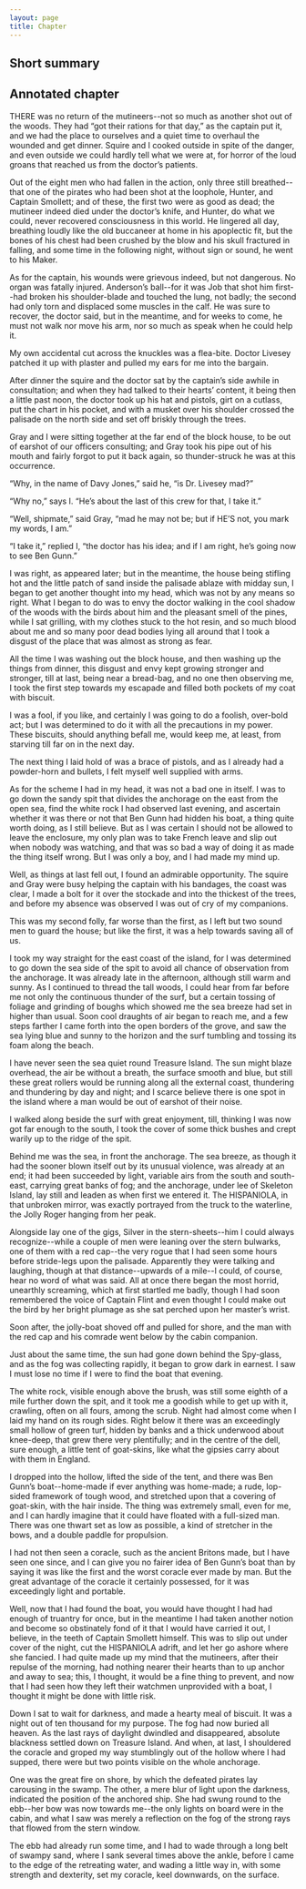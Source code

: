 ```yaml
---
layout: page
title: Chapter
---
```

## Short summary  

## Annotated chapter  
THERE was no return of the mutineers--not so much as another shot out of
the woods. They had “got their rations for that day,” as the captain put
it, and we had the place to ourselves and a quiet time to overhaul the
wounded and get dinner. Squire and I cooked outside in spite of the
danger, and even outside we could hardly tell what we were at, for
horror of the loud groans that reached us from the doctor’s patients.

Out of the eight men who had fallen in the action, only three still
breathed--that one of the pirates who had been shot at the loophole,
Hunter, and Captain Smollett; and of these, the first two were as good
as dead; the mutineer indeed died under the doctor’s knife, and Hunter,
do what we could, never recovered consciousness in this world. He
lingered all day, breathing loudly like the old buccaneer at home in his
apoplectic fit, but the bones of his chest had been crushed by the
blow and his skull fractured in falling, and some time in the following
night, without sign or sound, he went to his Maker.

As for the captain, his wounds were grievous indeed, but not dangerous.
No organ was fatally injured. Anderson’s ball--for it was Job that
shot him first--had broken his shoulder-blade and touched the lung, not
badly; the second had only torn and displaced some muscles in the calf.
He was sure to recover, the doctor said, but in the meantime, and for
weeks to come, he must not walk nor move his arm, nor so much as speak
when he could help it.

My own accidental cut across the knuckles was a flea-bite. Doctor
Livesey patched it up with plaster and pulled my ears for me into the
bargain.

After dinner the squire and the doctor sat by the captain’s side awhile
in consultation; and when they had talked to their hearts’ content, it
being then a little past noon, the doctor took up his hat and pistols,
girt on a cutlass, put the chart in his pocket, and with a musket over
his shoulder crossed the palisade on the north side and set off briskly
through the trees.

Gray and I were sitting together at the far end of the block house, to
be out of earshot of our officers consulting; and Gray took his pipe out
of his mouth and fairly forgot to put it back again, so thunder-struck
he was at this occurrence.

“Why, in the name of Davy Jones,” said he, “is Dr. Livesey mad?”

“Why no,” says I. “He’s about the last of this crew for that, I take
it.”

“Well, shipmate,” said Gray, “mad he may not be; but if HE’S not, you
mark my words, I am.”

“I take it,” replied I, “the doctor has his idea; and if I am right,
he’s going now to see Ben Gunn.”

I was right, as appeared later; but in the meantime, the house being
stifling hot and the little patch of sand inside the palisade ablaze
with midday sun, I began to get another thought into my head, which was
not by any means so right. What I began to do was to envy the doctor
walking in the cool shadow of the woods with the birds about him and the
pleasant smell of the pines, while I sat grilling, with my clothes
stuck to the hot resin, and so much blood about me and so many poor
dead bodies lying all around that I took a disgust of the place that was
almost as strong as fear.

All the time I was washing out the block house, and then washing up
the things from dinner, this disgust and envy kept growing stronger
and stronger, till at last, being near a bread-bag, and no one then
observing me, I took the first step towards my escapade and filled both
pockets of my coat with biscuit.

I was a fool, if you like, and certainly I was going to do a foolish,
over-bold act; but I was determined to do it with all the precautions in
my power. These biscuits, should anything befall me, would keep me, at
least, from starving till far on in the next day.

The next thing I laid hold of was a brace of pistols, and as I already
had a powder-horn and bullets, I felt myself well supplied with arms.

As for the scheme I had in my head, it was not a bad one in itself. I
was to go down the sandy spit that divides the anchorage on the east
from the open sea, find the white rock I had observed last evening, and
ascertain whether it was there or not that Ben Gunn had hidden his boat,
a thing quite worth doing, as I still believe. But as I was certain I
should not be allowed to leave the enclosure, my only plan was to take
French leave and slip out when nobody was watching, and that was so bad
a way of doing it as made the thing itself wrong. But I was only a boy,
and I had made my mind up.

Well, as things at last fell out, I found an admirable opportunity. The
squire and Gray were busy helping the captain with his bandages, the
coast was clear, I made a bolt for it over the stockade and into the
thickest of the trees, and before my absence was observed I was out of
cry of my companions.

This was my second folly, far worse than the first, as I left but two
sound men to guard the house; but like the first, it was a help towards
saving all of us.

I took my way straight for the east coast of the island, for I was
determined to go down the sea side of the spit to avoid all chance of
observation from the anchorage. It was already late in the afternoon,
although still warm and sunny. As I continued to thread the tall woods,
I could hear from far before me not only the continuous thunder of the
surf, but a certain tossing of foliage and grinding of boughs which
showed me the sea breeze had set in higher than usual. Soon cool
draughts of air began to reach me, and a few steps farther I came forth
into the open borders of the grove, and saw the sea lying blue and sunny
to the horizon and the surf tumbling and tossing its foam along the
beach.

I have never seen the sea quiet round Treasure Island. The sun might
blaze overhead, the air be without a breath, the surface smooth and
blue, but still these great rollers would be running along all the
external coast, thundering and thundering by day and night; and I scarce
believe there is one spot in the island where a man would be out of
earshot of their noise.

I walked along beside the surf with great enjoyment, till, thinking
I was now got far enough to the south, I took the cover of some thick
bushes and crept warily up to the ridge of the spit.

Behind me was the sea, in front the anchorage. The sea breeze, as though
it had the sooner blown itself out by its unusual violence, was already
at an end; it had been succeeded by light, variable airs from the south
and south-east, carrying great banks of fog; and the anchorage, under
lee of Skeleton Island, lay still and leaden as when first we entered
it. The HISPANIOLA, in that unbroken mirror, was exactly portrayed from
the truck to the waterline, the Jolly Roger hanging from her peak.

Alongside lay one of the gigs, Silver in the stern-sheets--him I could
always recognize--while a couple of men were leaning over the stern
bulwarks, one of them with a red cap--the very rogue that I had seen
some hours before stride-legs upon the palisade. Apparently they were
talking and laughing, though at that distance--upwards of a mile--I
could, of course, hear no word of what was said. All at once there began
the most horrid, unearthly screaming, which at first startled me badly,
though I had soon remembered the voice of Captain Flint and even thought
I could make out the bird by her bright plumage as she sat perched upon
her master’s wrist.

Soon after, the jolly-boat shoved off and pulled for shore, and the man
with the red cap and his comrade went below by the cabin companion.

Just about the same time, the sun had gone down behind the Spy-glass,
and as the fog was collecting rapidly, it began to grow dark in earnest.
I saw I must lose no time if I were to find the boat that evening.

The white rock, visible enough above the brush, was still some eighth of
a mile further down the spit, and it took me a goodish while to get up
with it, crawling, often on all fours, among the scrub. Night had almost
come when I laid my hand on its rough sides. Right below it there was
an exceedingly small hollow of green turf, hidden by banks and a thick
underwood about knee-deep, that grew there very plentifully; and in the
centre of the dell, sure enough, a little tent of goat-skins, like what
the gipsies carry about with them in England.

I dropped into the hollow, lifted the side of the tent, and there was
Ben Gunn’s boat--home-made if ever anything was home-made; a rude,
lop-sided framework of tough wood, and stretched upon that a covering of
goat-skin, with the hair inside. The thing was extremely small, even
for me, and I can hardly imagine that it could have floated with a
full-sized man. There was one thwart set as low as possible, a kind of
stretcher in the bows, and a double paddle for propulsion.

I had not then seen a coracle, such as the ancient Britons made, but
I have seen one since, and I can give you no fairer idea of Ben Gunn’s
boat than by saying it was like the first and the worst coracle ever
made by man. But the great advantage of the coracle it certainly
possessed, for it was exceedingly light and portable.

Well, now that I had found the boat, you would have thought I had had
enough of truantry for once, but in the meantime I had taken another
notion and become so obstinately fond of it that I would have carried
it out, I believe, in the teeth of Captain Smollett himself. This was
to slip out under cover of the night, cut the HISPANIOLA adrift, and let
her go ashore where she fancied. I had quite made up my mind that the
mutineers, after their repulse of the morning, had nothing nearer their
hearts than to up anchor and away to sea; this, I thought, it would be
a fine thing to prevent, and now that I had seen how they left their
watchmen unprovided with a boat, I thought it might be done with little
risk.

Down I sat to wait for darkness, and made a hearty meal of biscuit. It
was a night out of ten thousand for my purpose. The fog had now buried
all heaven. As the last rays of daylight dwindled and disappeared,
absolute blackness settled down on Treasure Island. And when, at last,
I shouldered the coracle and groped my way stumblingly out of the hollow
where I had supped, there were but two points visible on the whole
anchorage.

One was the great fire on shore, by which the defeated pirates lay
carousing in the swamp. The other, a mere blur of light upon the
darkness, indicated the position of the anchored ship. She had swung
round to the ebb--her bow was now towards me--the only lights on board
were in the cabin, and what I saw was merely a reflection on the fog of
the strong rays that flowed from the stern window.

The ebb had already run some time, and I had to wade through a long belt
of swampy sand, where I sank several times above the ankle, before I
came to the edge of the retreating water, and wading a little way in,
with some strength and dexterity, set my coracle, keel downwards, on the
surface.
